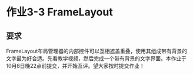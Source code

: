# 作业3-3 FrameLayout
## 要求
FrameLayout布局管理器的内部控件可以互相遮盖重叠，使用其组成带有背景的文字最为好合适。先看教学视频，然后完成一个带有背景的文字界面。本作业于10月8日晚22点前提交，并开始互评。望大家按时提交作业！

